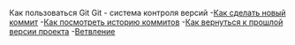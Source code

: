 Как пользоваться Git
Git - система контроля версий
-[Как сделать новый коммит](./commit_help.md)
-[Как посмотреть историю коммитов](./log_help.md)
-[Как вернуться к прошлой версии проекта](./reset_help.md)
-[Ветвление](./branch_help.md)
